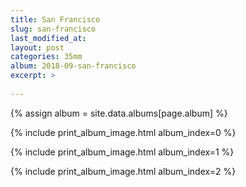 ```yaml
---
title: San Francisco
slug: san-francisco
last_modified_at:
layout: post
categories: 35mm
album: 2018-09-san-francisco
excerpt: >
  
---
```

{% assign album = site.data.albums[page.album] %}

{% include print_album_image.html album_index=0 %}

{% include print_album_image.html album_index=1 %}

{% include print_album_image.html album_index=2 %}